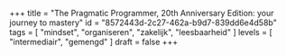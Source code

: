 +++
title = "The Pragmatic Programmer, 20th Anniversary Edition: your journey to mastery"
id = "8572443d-2c27-462a-b9d7-839dd6e4d58b"
tags = [ "mindset", "organiseren", "zakelijk", "leesbaarheid" ]
levels = [ "intermediair", "gemengd" ]
draft = false
+++
